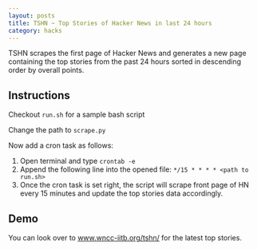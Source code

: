 ```yaml
---
layout: posts
title: TSHN ~ Top Stories of Hacker News in last 24 hours
category: hacks
---
```


TSHN scrapes the first page of Hacker News and generates a new page containing the top stories from the past 24 hours sorted in descending order by overall points.

Instructions
------------
Checkout `run.sh` for a sample bash script

Change the path to `scrape.py`

Now add a cron task as follows:

1. Open terminal and type `crontab -e`
2. Append the following line into the opened file:
   `*/15 * * * * <path to run.sh>`
3. Once the cron task is set right, the script will scrape front page of HN every 15 minutes and update the top stories data accordingly.

Demo
----
You can look over to www.wncc-iitb.org/tshn/ for the latest top stories.

